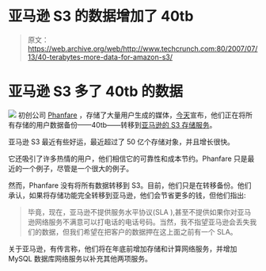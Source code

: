 # 亚马逊 S3 的数据增加了 40tb

> 原文：<https://web.archive.org/web/http://www.techcrunch.com:80/2007/07/13/40-terabytes-more-data-for-amazon-s3/>

# 亚马逊 S3 多了 40tb 的数据

[![](img/fa39fb5a7fbf42b66e7444b93a583c27.png)](https://web.archive.org/web/20220629013744/http://www.phanfare.com/) 初创公司 [Phanfare](https://web.archive.org/web/20220629013744/http://www.beta.techcrunch.com/2006/10/16/phanfare-says-rich-internet-applications-are-best/) ，存储了大量用户生成的媒体，[今天](https://web.archive.org/web/20220629013744/http://blog.phanfare.com/2007/07/phanfare-now-backing-up-photos-and-videos-to-amazon-s3/)宣布，他们正在将所有存储的用户数据备份——40tb——转移到[亚马逊的 S3 存储服务](https://web.archive.org/web/20220629013744/http://www.beta.techcrunch.com/2006/03/14/amazon-grid-storage-web-service-launches/)。

亚马逊 S3 最近有些好运，最近超过了 50 亿个存储对象，并且增长很快。

它还吸引了许多热情的用户，他们相信它的可靠性和成本节约。Phanfare 只是最近的一个例子，尽管是一个很大的例子。

然而，Phanfare 没有将所有数据转移到 S3。目前，他们只是在转移备份。他们承认，如果将存储功能完全转移到亚马逊，他们会节省更多的钱，但他们指出:

> 毕竟，现在，亚马逊不提供服务水平协议(SLA ),甚至不提供如果你对亚马逊网络服务不满意可以打电话的电话号码。当然，我不指望亚马逊会丢失我们的数据，但我们希望在把客户的数据押在这上面之前有一个 SLA。

关于亚马逊，有传言称，他们将在年底前增加存储和计算网络服务，并增加 MySQL 数据库网络服务以补充其他两项服务。